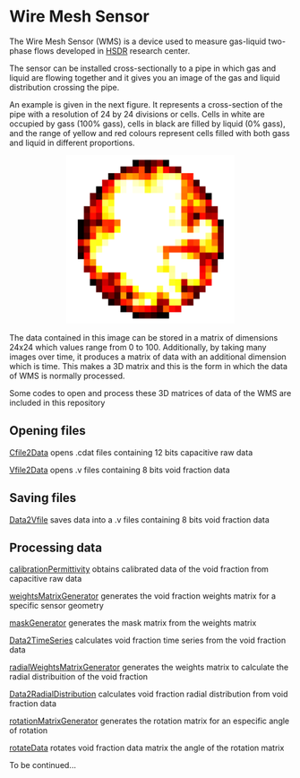 # Wire Mesh Sensor
The Wire Mesh Sensor (WMS) is a device used to measure gas-liquid two-phase flows developed
in [HSDR](https://www.hzdr.de/db/Cms?pOid=25191&pNid=393&pLang=en) research center.
<p>

The sensor can be installed cross-sectionally to a pipe in which gas and liquid are flowing together
and it gives you an image of the gas and liquid distribution crossing the pipe.

An example is given in the next figure. It represents a cross-section of the pipe with a resolution of 24 by 24 divisions or cells.
Cells in white are occupied by gass (100% gass), cells in black are filled by liquid (0% gass), and the range of yellow and red colours
represent cells filled with both gass and liquid in different proportions.
</p>
<p align="center">
  <img width="300" height="300" src="/images/WMS_section.png">
</p>

The data contained in this image can be stored in a matrix of dimensions 24x24 which values range from 0 to 100. Additionally, by taking
many images over time, it produces a matrix of data with an additional dimension which is time. This makes a 3D matrix and this is the form
in which the data of WMS is normally processed.

Some codes to open and process these 3D matrices of data of the WMS are included in this repository

## Opening files

[Cfile2Data](/Cfile2Data.m) opens .cdat files containing 12 bits capacitive raw data

[Vfile2Data](/Vfile2Data.m) opens .v files containing 8 bits void fraction data


## Saving files

[Data2Vfile](/Data2Vfile.m) saves data into a .v files containing 8 bits void fraction data


## Processing data

[calibrationPermittivity](/calibrationPermittivity.m) obtains calibrated data of the void fraction from capacitive raw data

[weightsMatrixGenerator](/weightsMatrixGenerator.m) generates the void fraction weights matrix for a specific sensor geometry

[maskGenerator](/maskGenerator.m) generates the mask matrix from the weights matrix

[Data2TimeSeries](/Data2TimeSeries.m) calculates void fraction time series from the void fraction data

[radialWeightsMatrixGenerator](/radialWeightsMatrixGenerator.m) generates the weights matrix to calculate the radial distribuition
of the void fraction

[Data2RadialDistribution](/Data2RadialDistribution.m) calculates void fraction radial distribution from void fraction data

[rotationMatrixGenerator](/rotationMatrixGenerator.m) generates the rotation matrix for an especific angle of rotation

[rotateData](/rotateData.m) rotates void fraction data matrix the angle of the rotation matrix

To be continued...
